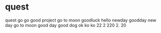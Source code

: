 # quest
quest go go 
good
project
go to moon
goodluck
hello
newday
goodday
new day
go to moon
good day
good dog
ok ko
ko
22
2
220
2.
20
